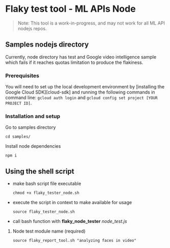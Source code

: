 # Flaky test tool - ML APIs Node

> Note: This tool is a work-in-progress, and may not work
> for all ML API nodejs repos.

## Samples nodejs directory

Currently, node directory has test and Google video intelligence sample which fails if it reaches quotas limitation to produce the flakiness.

### Prerequisites

You will need to set up the local development environment by
[installing the Google Cloud SDK][cloud-sdk] and running the following commands in command line:
`gcloud auth login` and `gcloud config set project [YOUR PROJECT ID]`.

### Installation and setup

Go to samples directory

```code
cd samples/
```

Install node dependencies

```code
npm i

```

## Using the shell script

* make bash script file executable

    ```
    chmod +x flaky_tester_node.sh
    ```

* execute the script in context to make available for usage

    ```
    source flaky_tester_node.sh 
    ```

* call bash function with **flaky_node_tester** *node_test.js* 

1. Node test module name (required)

    ```
    source flaky_report_tool.sh "analyzing faces in video"
    ```
